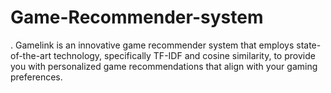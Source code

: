 # Game-Recommender-system
. Gamelink is an innovative game recommender system that employs state-of-the-art technology, specifically TF-IDF and cosine similarity, to provide you with personalized game recommendations that align with your gaming preferences. 
